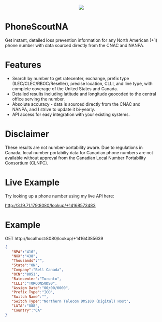 <p align="center">
  <img src="https://i.imgur.com/5hAQVqQ.png">
</p>

# PhoneScoutNA
Get instant, detailed loss prevention information for any North American (+1) phone number with data sourced directly from the CNAC and NANPA.

# Features
- Search by number to get ratecenter, exchange, prefix type (ILEC/CLEC/RBOC/Reseller), precise location, CLLI, and line type, with complete coverage of the United States and Canada.
- Detailed results including latitude and longitude geocoded to the central office serving the number.
- Absolute accuracy - data is sourced directly from the CNAC and NANPA, and I strive to update it bi-yearly.
- API access for easy integration with your existing systems.

# Disclaimer

These results are not number-portability aware. Due to regulations in Canada, local number portabiliy data for Canadian phone numbers are not available without approval from the Canadian Local Number Portability Consortium (CLNPC).

# Live Example

Try looking up a phone number using my live API here:

http://3.19.71.179:8080/lookup/+14168573483

# Example

GET http://localhost:8080/lookup/+14164385639

```json
{
   "NPA":"416",
   "NXX":"438",
   "Thousands":"",
   "State":"ON",
   "Company":"Bell Canada",
   "OCN":"8051",
   "Ratecenter":"Toronto",
   "CLLI":"TOROON50DS0",
   "Assign Date":"00/00/0000",
   "Prefix Type":"ICO",
   "Switch Name":"",
   "Switch Type":"Northern Telecom DMS100 (Digital) Host",
   "LATA":"888",
   "Country":"CA"
}
```
